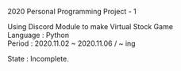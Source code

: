2020 Personal Programming Project - 1

Using Discord Module to make Virtual Stock Game  
Language : Python  
Period : 2020.11.02 ~ 2020.11.06 / ~ ing

State : Incomplete.
